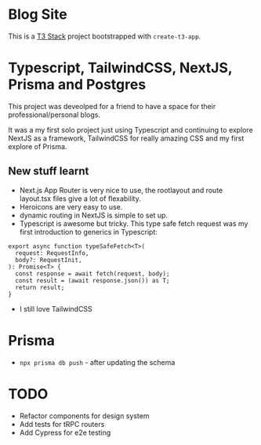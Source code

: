 # Blog Site

This is a [T3 Stack](https://create.t3.gg/) project bootstrapped with `create-t3-app`.

# Typescript, TailwindCSS, NextJS, Prisma and Postgres

This project was deveolped for a friend to have a space for their professional/personal blogs.

It was a my first solo project just using Typescript and continuing to explore NextJS as a framework, TailwindCSS for really amazing CSS and my first explore of Prisma.

## New stuff learnt
* Next.js App Router is very nice to use, the rootlayout and route layout.tsx files give a lot of flexability. 
* Heroicons are very easy to use.
* dynamic routing in NextJS is simple to set up.
* Typescript is awesome but tricky. This type safe fetch request was my first introduction to generics in Typescript:
```tsx
export async function typeSafeFetch<T>(
  request: RequestInfo,
  body?: RequestInit,
): Promise<T> {
  const response = await fetch(request, body);
  const result = (await response.json()) as T;
  return result;
}
```
* I still love TailwindCSS

# Prisma

* `npx prisma db push` - after updating the schema

# TODO

* Refactor components for design system
* Add tests for tRPC routers
* Add Cypress for e2e testing